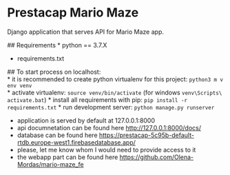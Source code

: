 # Prestacap Mario Maze
Django application that serves API for Mario Maze app.

## Requirements
* python == 3.7.X
* requirements.txt

## To start process on localhost:
* it is recommended to create python virtualenv for this project: `python3 m venv venv`
* activate virtualenv: `source venv/bin/activate` (for windows `venv\Scripts\activate.bat`)
* install all requirements with pip: `pip install -r requirements.txt`
* run development server: `python manage.py runserver`
* application is served by default at 127.0.0.1:8000
* api documnetation can be found here http://127.0.0.1:8000/docs/
* database can be found here https://prestacap-5c95b-default-rtdb.europe-west1.firebasedatabase.app/
* please, let me know whom I would need to provide access to it
* the webapp part can be found here https://github.com/Olena-Mordas/mario-maze_fe
